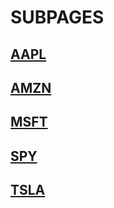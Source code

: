 # SUBPAGES

<h2 id="aapl"><a href="{% link AAPL.md %}">AAPL</a></h2>
<h2 id="aapl"><a href="{% link AMZN.md %}">AMZN</a></h2>
<h2 id="aapl"><a href="{% link MSFT.md %}">MSFT</a></h2>
<h2 id="aapl"><a href="{% link SPY.md %}">SPY</a></h2>
<h2 id="aapl"><a href="{% link TSLA.md %}">TSLA</a></h2>